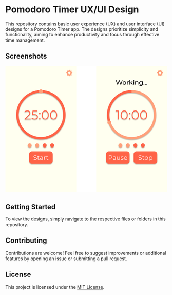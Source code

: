 # Pomodoro Timer UX/UI Design

This repository contains basic user experience (UX) and user interface (UI) designs for a Pomodoro Timer app. The designs prioritize simplicity and functionality, aiming to enhance productivity and focus through effective time management.

## Screenshots

![screenshot](https://github.com/asaggse/pomodoro-timer-ux-ui-design/blob/main/Pomodoro%20Timer%20App.png?raw=true)

## Getting Started

To view the designs, simply navigate to the respective files or folders in this repository.

## Contributing

Contributions are welcome! Feel free to suggest improvements or additional features by opening an issue or submitting a pull request.

## License

This project is licensed under the [MIT License](LICENSE).
